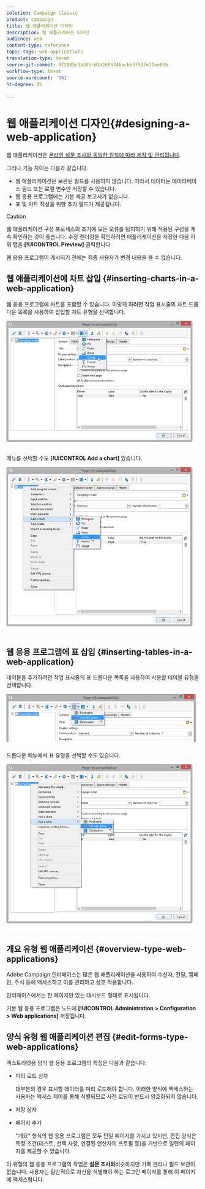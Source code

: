 ```yaml
---
solution: Campaign Classic
product: campaign
title: 웹 애플리케이션 디자인
description: 웹 애플리케이션 디자인
audience: web
content-type: reference
topic-tags: web-applications
translation-type: tm+mt
source-git-commit: 972885c3a38bcd3a260574bacbb3f507e11ae05b
workflow-type: tm+mt
source-wordcount: '361'
ht-degree: 3%

---
```



# 웹 애플리케이션 디자인{#designing-a-web-application}

웹 애플리케이션은 [온라인 설문 조사와 동일한 원칙에 따라 제작 및 관리됩니다](../../web/using/about-surveys.md).

그러나 기능 차이는 다음과 같습니다.

* 웹 애플리케이션은 보관된 필드를 사용하지 않습니다. 따라서 데이터는 데이터베이스 필드 또는 로컬 변수만 저장할 수 있습니다.
* 웹 응용 프로그램에는 기본 제공 보고서가 없습니다.
* 표 및 차트 작성을 위한 추가 필드가 제공됩니다.

>[!CAUTION]
>
>웹 애플리케이션 구성 프로세스의 초기에 모든 오류를 탐지하기 위해 적용된 구성을 계속 확인하는 것이 좋습니다. 수정 렌더링을 확인하려면 애플리케이션을 저장한 다음 하위 탭을 **[!UICONTROL Preview]** 클릭합니다.
>
>웹 응용 프로그램이 게시되기 전에는 최종 사용자가 변경 내용을 볼 수 없습니다.

## 웹 애플리케이션에 차트 삽입 {#inserting-charts-in-a-web-application}

웹 응용 프로그램에 차트를 포함할 수 있습니다. 이렇게 하려면 작업 표시줄의 차트 드롭다운 목록을 사용하여 삽입할 차트 유형을 선택합니다.

![](assets/s_ncs_admin_webapps_bar_graph.png)

메뉴를 선택할 수도 **[!UICONTROL Add a chart]** 있습니다.

![](assets/s_ncs_admin_webapps_graph.png)

## 웹 응용 프로그램에 표 삽입 {#inserting-tables-in-a-web-application}

테이블을 추가하려면 작업 표시줄의 표 드롭다운 목록을 사용하여 사용할 테이블 유형을 선택합니다.

![](assets/s_ncs_admin_webapps_bar_table.png)

드롭다운 메뉴에서 표 유형을 선택할 수도 있습니다.

![](assets/s_ncs_admin_webapps_table.png)

## 개요 유형 웹 애플리케이션 {#overview-type-web-applications}

Adobe Campaign 인터페이스는 많은 웹 애플리케이션을 사용하여 수신자, 전달, 캠페인, 주식 등에 액세스하고 이를 관리하고 상호 작용합니다.

인터페이스에서는 한 페이지만 있는 대시보드 형태로 표시됩니다.

기본 웹 응용 프로그램은 노드에 **[!UICONTROL Administration > Configuration > Web applications]** 저장됩니다.

## 양식 유형 웹 애플리케이션 편집 {#edit-forms-type-web-applications}

엑스트라넷용 양식 웹 응용 프로그램의 특징은 다음과 같습니다.

* 미리 로드 상자

   대부분의 경우 표시할 데이터를 미리 로드해야 합니다. 이러한 양식에 액세스하는 사용자는 액세스 제어를 통해 식별되므로 사전 로딩이 반드시 암호화되지 않습니다.

* 저장 상자
* 페이지 추가

   &quot;개요&quot; 형식의 웹 응용 프로그램은 모두 단일 페이지를 가지고 있지만, 편집 양식은 특정 조건(테스트, 선택 사항, 연결된 연산자의 프로필 등)을 기반으로 일련의 페이지를 제공할 수 있습니다.

이 유형의 웹 응용 프로그램의 작업은 **설문 조사와**&#x200B;비슷하지만 기록 관리나 필드 보관이 없습니다. 사용자는 일반적으로 자신을 식별해야 하는 로그인 페이지를 통해 이 페이지에 액세스합니다.
